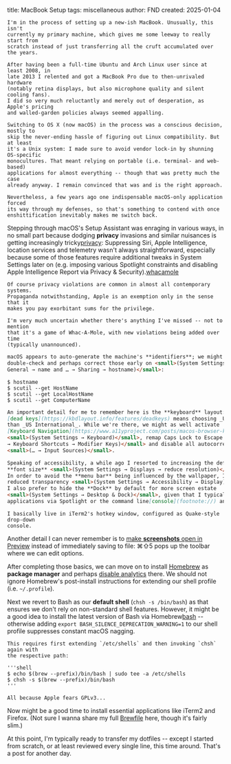 title: MacBook Setup
tags: miscellaneous
author: FND
created: 2025-01-04

```intro
I'm in the process of setting up a new-ish MacBook. Unusually, this isn't
currently my primary machine, which gives me some leeway to really start from
scratch instead of just transferring all the cruft accumulated over the years.
```

```aside
After having been a full-time Ubuntu and Arch Linux user since at least 2008, in
late 2013 I relented and got a MacBook Pro due to then-unrivaled hardware
(notably retina displays, but also microphone quality and silent cooling fans).
I did so very much reluctantly and merely out of desperation, as Apple's pricing
and walled-garden policies always seemed appalling.

Switching to OS X (now macOS) in the process was a conscious decision, mostly to
skip the never-ending hassle of figuring out Linux compatibility. But at least
it's a Unix system: I made sure to avoid vendor lock-in by shunning OS-specific
monocultures. That meant relying on portable (i.e. terminal- and web-based)
applications for almost everything -- though that was pretty much the case
already anyway. I remain convinced that was and is the right approach.

Nevertheless, a few years ago one indispensable macOS-only application forced
its way through my defenses, so that's something to contend with once
enshittification inevitably makes me switch back.
```

Stepping through macOS's Setup Assistant was enraging in various ways, in no
small part because dodging **privacy** invasions and similar nuisances is
getting increasingly tricky[privacy](footnote://): Suppressing Siri, Apple
Intelligence, location services and telemetry wasn't always straightforward,
especially because some of those features require additional tweaks in System
Settings later on (e.g. imposing various Spotlight constraints and disabling
Apple Intelligence Report via Privacy & Security).[whacamole](footnote://)

```footnote privacy
Of course privacy violations are common in almost all contemporary systems.
Propaganda notwithstanding, Apple is an exemption only in the sense that it
makes you pay exorbitant sums for the privilege.
```

```footnote whacamole
I'm very much uncertain whether there's anything I've missed -- not to mention
that it's a game of Whac-A-Mole, with new violations being added over time
(typically unannounced).
```

```markdown allowHTML
macOS appears to auto-generate the machine's **identifiers**; we might want to
double-check and perhaps correct those early on <small>(System Settings →
General → name and … → Sharing → hostname)</small>:
```

```shell
$ hostname
$ scutil --get HostName
$ scutil --get LocalHostName
$ scutil --get ComputerName
```

```markdown allowHTML
An important detail for me to remember here is the **keyboard** layout: Avoiding
[dead keys](https://kbdlayout.info/features/deadkeys) means choosing _US_ rather
than _US International_. While we're there, we might as well activate
[Keyboard Navigation](https://www.a11yproject.com/posts/macos-browser-keyboard-navigation/)
<small>(System Settings → Keyboard)</small>, remap Caps Lock to Escape <small>(…
→ Keyboard Shortcuts → Modifier Keys)</small> and disable all autocorrections
<small>(… → Input Sources)</small>.

Speaking of accessibility, a while ago I resorted to increasing the default
**font size** <small>(System Settings → Displays → reduce resolution)</small>.
In order to avoid the **menu bar** being influenced by the wallpaper, I opt for
reduced transparency <small>(System Settings → Accessibility → Display)</small>.
I also prefer to hide the **Dock** by default for more screen estate
<small>(System Settings → Desktop & Dock)</small>, given that I typically launch
applications via Spotlight or the command line[console](footnote://) anyway.
```

```footnote console
I basically live in iTerm2's hotkey window, configured as Quake-style drop-down
console.
```

Another detail I can never remember is to
[make **screenshots** open in Preview](https://www.howtogeek.com/403519/how-to-change-macos-mojaves-default-screenshot-location/)
instead of immediately saving to file: ⌘⇧5 pops up the toolbar where we can
edit options.

After completing those basics, we can move on to install
[Homebrew](https://brew.sh) as **package manager** and perhaps
[disable analytics](https://docs.brew.sh/Analytics) there. We should not ignore
Homebrew's post-install instructions for extending our shell profile (i.e.
`~/.profile`).

Next we revert to Bash as our **default shell** (`chsh -s /bin/bash`) as that
ensures we don't rely on non-standard shell features. However, it might be a
good idea to install the latest version of Bash via Homebrew[bash](footnote://) --
otherwise adding `export BASH_SILENCE_DEPRECATION_WARNING=1` to our shell
profile suppresses constant macOS nagging.

```footnote bash
This requires first extending `/etc/shells` and then invoking `chsh` again with
the respective path:

'''shell
$ echo $(brew --prefix)/bin/bash | sudo tee -a /etc/shells
$ chsh -s $(brew --prefix)/bin/bash
'''

All because Apple fears GPLv3...
```

Now might be a good time to install essential applications like iTerm2 and
Firefox. (Not sure I wanna share my full
[Brewfile](https://gist.github.com/ChristopherA/a579274536aab36ea9966f301ff14f3f)
here, though it's fairly slim.)

At this point, I'm typically ready to transfer my dotfiles -- except I started
from scratch, or at least reviewed every single line, this time around. That's a
post for another day.
